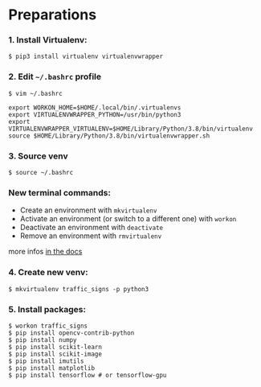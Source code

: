 # Preparations

### 1. Install Virtualenv:

`$ pip3 install virtualenv virtualenvwrapper`

### 2. Edit `~/.bashrc` profile

`$ vim ~/.bashrc`
	
```	# virtualenv and virtualenvwrapper
export WORKON_HOME=$HOME/.local/bin/.virtualenvs
export VIRTUALENVWRAPPER_PYTHON=/usr/bin/python3
export VIRTUALENVWRAPPER_VIRTUALENV=$HOME/Library/Python/3.8/bin/virtualenv
source $HOME/Library/Python/3.8/bin/virtualenvwrapper.sh
```
### 3. Source venv

`$ source ~/.bashrc`

### New terminal commands:

* Create an environment with `mkvirtualenv`
* Activate an environment (or switch to a different one) with `workon`
* Deactivate an environment with `deactivate`
* Remove an environment with `rmvirtualenv`

more infos [in the docs](https://virtualenvwrapper.readthedocs.io/en/latest/)

### 4. Create new venv:

`$ mkvirtualenv traffic_signs -p python3`

### 5. Install packages:

```
$ workon traffic_signs
$ pip install opencv-contrib-python
$ pip install numpy
$ pip install scikit-learn
$ pip install scikit-image
$ pip install imutils
$ pip install matplotlib
$ pip install tensorflow # or tensorflow-gpu
```

